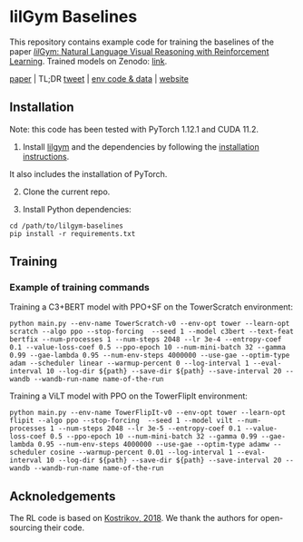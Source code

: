 # lilGym Baselines

This repository contains example code for training the baselines of the paper [*lil*Gym: Natural Language Visual Reasoning with Reinforcement Learning](https://aclanthology.org/2023.acl-long.512/). Trained models on Zenodo: [link](https://zenodo.org/record/8128780).

[paper](https://aclanthology.org/2023.acl-long.512/) | TL;DR [tweet](https://twitter.com/yoavartzi/status/1605400521816346624) | [env code & data](https://github.com/lil-lab/lilgym) | [website](lil.nlp.cornell.edu/lilgym)

## Installation

Note: this code has been tested with PyTorch 1.12.1 and CUDA 11.2.

1. Install [lilgym](https://github.com/lil-lab/lilgym) and the dependencies by following the [installation instructions](https://github.com/lil-lab/lilgym#installation).

It also includes the installation of PyTorch.

2. Clone the current repo.

3. Install Python dependencies:

```
cd /path/to/lilgym-baselines
pip install -r requirements.txt
```

## Training

### Example of training commands

Training a C3+BERT model with PPO+SF on the TowerScratch environment:

```
python main.py --env-name TowerScratch-v0 --env-opt tower --learn-opt scratch --algo ppo --stop-forcing  --seed 1 --model c3bert --text-feat bertfix --num-processes 1 --num-steps 2048 --lr 3e-4 --entropy-coef 0.1 --value-loss-coef 0.5 --ppo-epoch 10 --num-mini-batch 32 --gamma 0.99 --gae-lambda 0.95 --num-env-steps 4000000 --use-gae --optim-type adam --scheduler linear --warmup-percent 0 --log-interval 1 --eval-interval 10 --log-dir ${path} --save-dir ${path} --save-interval 20 --wandb --wandb-run-name name-of-the-run
```

Training a ViLT model with PPO on the TowerFlipIt environment:

```
python main.py --env-name TowerFlipIt-v0 --env-opt tower --learn-opt flipit --algo ppo --stop-forcing  --seed 1 --model vilt --num-processes 1 --num-steps 2048 --lr 3e-5 --entropy-coef 0.1 --value-loss-coef 0.5 --ppo-epoch 10 --num-mini-batch 32 --gamma 0.99 --gae-lambda 0.95 --num-env-steps 4000000 --use-gae --optim-type adamw --scheduler cosine --warmup-percent 0.01 --log-interval 1 --eval-interval 10 --log-dir ${path} --save-dir ${path} --save-interval 20 --wandb --wandb-run-name name-of-the-run
```

## Acknoledgements

The RL code is based on [Kostrikov, 2018](https://github.com/ikostrikov/pytorch-a2c-ppo-acktr-gail). We thank the authors for open-sourcing their code.
